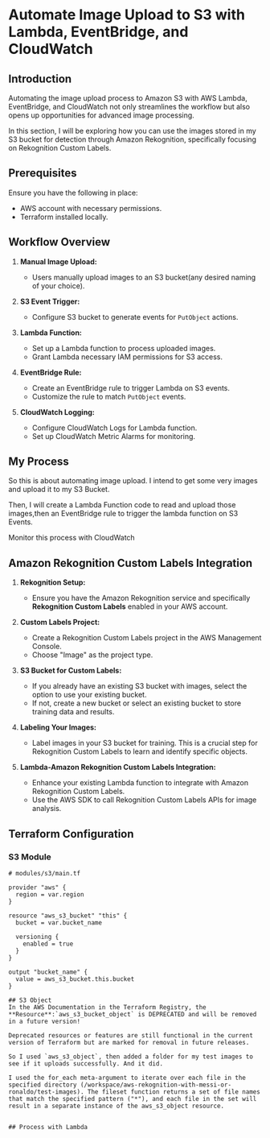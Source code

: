 # Automate Image Upload to S3 with Lambda, EventBridge, and CloudWatch

## Introduction

Automating the image upload process to Amazon S3 with AWS Lambda, EventBridge, and CloudWatch not only streamlines the workflow but also opens up opportunities for advanced image processing.

In this section, I will be exploring how you can use the images stored in my S3 bucket for detection through Amazon Rekognition, specifically focusing on Rekognition Custom Labels.

## Prerequisites

Ensure you have the following in place:

- AWS account with necessary permissions.
- Terraform installed locally.


## Workflow Overview

1. **Manual Image Upload:**
   - Users manually upload images to an S3 bucket(any desired naming of your choice).

2. **S3 Event Trigger:**
   - Configure S3 bucket to generate events for `PutObject` actions.

3. **Lambda Function:**
   - Set up a Lambda function to process uploaded images.
   - Grant Lambda necessary IAM permissions for S3 access.

4. **EventBridge Rule:**
   - Create an EventBridge rule to trigger Lambda on S3 events.
   - Customize the rule to match `PutObject` events.

5. **CloudWatch Logging:**
   - Configure CloudWatch Logs for Lambda function.
   - Set up CloudWatch Metric Alarms for monitoring.


## My Process

So this is about automating image upload. I intend to get some very images and upload it to my S3 Bucket.

Then, I will create a Lambda Function code to read and upload those images,then an EventBridge rule to trigger the lambda function on S3 Events.

Monitor this process with CloudWatch


## Amazon Rekognition Custom Labels Integration

1. **Rekognition Setup:**
   - Ensure you have the Amazon Rekognition service and specifically **Rekognition Custom Labels** enabled in your AWS account.

2. **Custom Labels Project:**
   - Create a Rekognition Custom Labels project in the AWS Management Console.
   - Choose "Image" as the project type.

3. **S3 Bucket for Custom Labels:**
   - If you already have an existing S3 bucket with images, select the option to use your existing bucket.
   - If not, create a new bucket or select an existing bucket to store training data and results.

4. **Labeling Your Images:**
   - Label images in your S3 bucket for training. This is a crucial step for Rekognition Custom Labels to learn and identify specific objects.

5. **Lambda-Amazon Rekognition Custom Labels Integration:**
   - Enhance your existing Lambda function to integrate with Amazon Rekognition Custom Labels.
   - Use the AWS SDK to call Rekognition Custom Labels APIs for image analysis.


## Terraform Configuration

### S3 Module

```hcl
# modules/s3/main.tf

provider "aws" {
  region = var.region
}

resource "aws_s3_bucket" "this" {
  bucket = var.bucket_name

  versioning {
    enabled = true
  }
}

output "bucket_name" {
  value = aws_s3_bucket.this.bucket
}

## S3 Object
In the AWS Documentation in the Terraform Registry, the **Resource**:`aws_s3_bucket_object` is DEPRECATED and will be removed in a future version!

Deprecated resources or features are still functional in the current version of Terraform but are marked for removal in future releases.

So I used `aws_s3_object`, then added a folder for my test images to see if it uploads successfully. And it did.

I used the for_each meta-argument to iterate over each file in the specified directory (/workspace/aws-rekognition-with-messi-or-ronaldo/test-images). The fileset function returns a set of file names that match the specified pattern ("*"), and each file in the set will result in a separate instance of the aws_s3_object resource.


## Process with Lambda